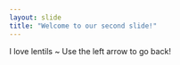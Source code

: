 ```yaml
---
layout: slide
title: "Welcome to our second slide!"
---
```

I love lentils ~
Use the left arrow to go back!
